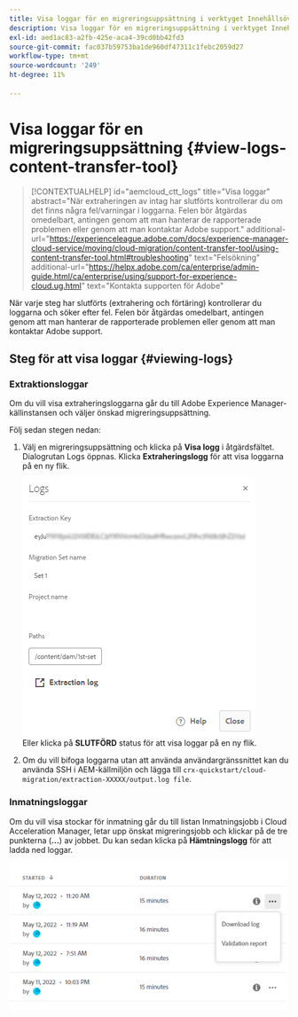 ```yaml
---
title: Visa loggar för en migreringsuppsättning i verktyget Innehållsöverföring
description: Visa loggar för en migreringsuppsättning i verktyget Innehållsöverföring
exl-id: aed1ac83-a2fb-425e-aca4-39cd0bb42fd3
source-git-commit: fac037b59753ba1de960df47311c1febc2059d27
workflow-type: tm+mt
source-wordcount: '249'
ht-degree: 11%

---
```


# Visa loggar för en migreringsuppsättning {#view-logs-content-transfer-tool}


>[!CONTEXTUALHELP]
>id="aemcloud_ctt_logs"
>title="Visa loggar"
>abstract="När extraheringen av intag har slutförts kontrollerar du om det finns några fel/varningar i loggarna. Felen bör åtgärdas omedelbart, antingen genom att man hanterar de rapporterade problemen eller genom att man kontaktar Adobe support."
>additional-url="https://experienceleague.adobe.com/docs/experience-manager-cloud-service/moving/cloud-migration/content-transfer-tool/using-content-transfer-tool.html#troubleshooting" text="Felsökning"
>additional-url="https://helpx.adobe.com/ca/enterprise/admin-guide.html/ca/enterprise/using/support-for-experience-cloud.ug.html" text="Kontakta supporten för Adobe"

När varje steg har slutförts (extrahering och förtäring) kontrollerar du loggarna och söker efter fel.  Felen bör åtgärdas omedelbart, antingen genom att man hanterar de rapporterade problemen eller genom att man kontaktar Adobe support.

## Steg för att visa loggar {#viewing-logs}

### Extraktionsloggar

Om du vill visa extraheringsloggarna går du till Adobe Experience Manager-källinstansen och väljer önskad migreringsuppsättning.

Följ sedan stegen nedan:

1. Välj en migreringsuppsättning och klicka på **Visa logg** i åtgärdsfältet. Dialogrutan Logs öppnas. Klicka **Extraheringslogg** för att visa loggarna på en ny flik.

   ![bild](/help/journey-migration/content-transfer-tool/assets-ctt/cttcam25.png) \
   Eller klicka på **SLUTFÖRD** status för att visa loggar på en ny flik.

1. Om du vill bifoga loggarna utan att använda användargränssnittet kan du använda SSH i AEM-källmiljön och lägga till `crx-quickstart/cloud-migration/extraction-XXXXX/output.log file`.

### Inmatningsloggar

Om du vill visa stockar för inmatning går du till listan Inmatningsjobb i Cloud Acceleration Manager, letar upp önskat migreringsjobb och klickar på de tre punkterna (**...**) av jobbet. Du kan sedan klicka på **Hämtningslogg** för att ladda ned loggar.

![bild](/help/journey-migration/content-transfer-tool/assets-ctt/cttcam28.png)
